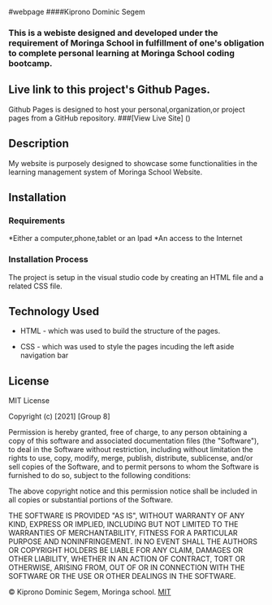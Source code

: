 #webpage
####Kiprono Dominic Segem
### This is a webiste designed and developed under the requirement of Moringa School in fulfillment of one's obligation to complete personal learning at Moringa School coding bootcamp.
## Live link to this project's Github Pages.
Github Pages is designed to host your personal,organization,or project pages from a GitHub repository.
###[View Live Site] ()
## Description
My website is purposely designed to showcase some functionalities in the learning management system of Moringa School Website.
## Installation

### Requirements
*Either a computer,phone,tablet or an Ipad
*An access to the Internet

### Installation Process
The project is setup in the visual studio code by creating an HTML file and a related CSS file.

## Technology Used
* HTML - which was used to build the structure of the pages.

* CSS - which was used to style the pages incuding the left aside navigation bar

## License
MIT License

Copyright (c) [2021] [Group 8]

Permission is hereby granted, free of charge, to any person obtaining a copy
of this software and associated documentation files (the "Software"), to deal
in the Software without restriction, including without limitation the rights
to use, copy, modify, merge, publish, distribute, sublicense, and/or sell
copies of the Software, and to permit persons to whom the Software is
furnished to do so, subject to the following conditions:

The above copyright notice and this permission notice shall be included in all
copies or substantial portions of the Software.

THE SOFTWARE IS PROVIDED "AS IS", WITHOUT WARRANTY OF ANY KIND, EXPRESS OR
IMPLIED, INCLUDING BUT NOT LIMITED TO THE WARRANTIES OF MERCHANTABILITY,
FITNESS FOR A PARTICULAR PURPOSE AND NONINFRINGEMENT. IN NO EVENT SHALL THE
AUTHORS OR COPYRIGHT HOLDERS BE LIABLE FOR ANY CLAIM, DAMAGES OR OTHER
LIABILITY, WHETHER IN AN ACTION OF CONTRACT, TORT OR OTHERWISE, ARISING FROM,
OUT OF OR IN CONNECTION WITH THE SOFTWARE OR THE USE OR OTHER DEALINGS IN THE
SOFTWARE.

©️ Kiprono Dominic Segem, Moringa school. [MIT](https://choosealicense.com/licenses/mit/)
 



